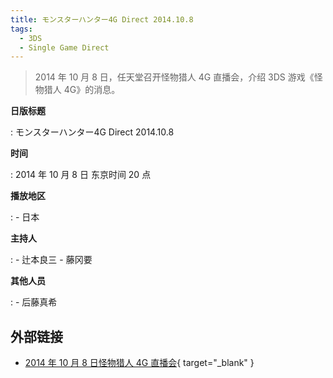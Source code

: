 ```yaml
---
title: モンスターハンター4G Direct 2014.10.8
tags:
  - 3DS
  - Single Game Direct
---
```


> 2014 年 10 月 8 日，任天堂召开怪物猎人 4G 直播会，介绍 3DS 游戏《怪物猎人 4G》的消息。

**日版标题**

:   モンスターハンター4G Direct 2014.10.8

**时间**

:   2014 年 10 月 8 日 东京时间 20 点

**播放地区**

:   - 日本

**主持人**

:   - 辻本良三
	- 藤冈要

**其他人员**

:   - 后藤真希

## 外部链接

- [2014 年 10 月 8 日怪物猎人 4G 直播会](https://www.bilibili.com/video/BV12Q4y1P786/){ target="_blank" }

